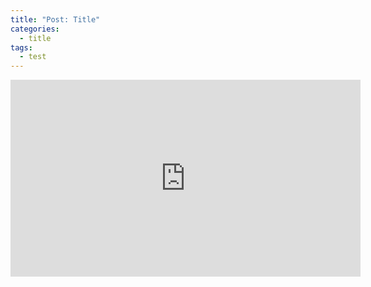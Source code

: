 ```yaml
---
title: "Post: Title"
categories:
  - title
tags:
  - test
---
```


<iframe width="560" height="315" src="https://www.youtube.com/embed/zfFjU_6cB8I" frameborder="0" allowfullscreen></iframe>
